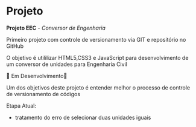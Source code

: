 # Projeto
 **Projeto EEC** - *Conversor de Engenharia*

 Primeiro projeto com controle de versionamento via GIT e repositório no GitHub

 O objetivo é utililizar HTML5,CSS3 e JavaScript para desenvolvimento de um conversor de unidades para Engenharia Civil

 :construction: Em Desenvolvimento:construction: 

 Um dos objetivos deste projeto é entender melhor o processo de controle de versionamento de códigos


 Etapa Atual:
 
 - tratamento do erro de selecionar duas unidades iguais
 



